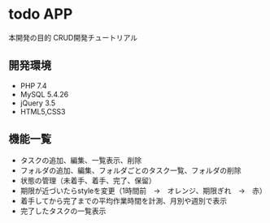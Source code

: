 # todo APP
本開発の目的
CRUD開発チュートリアル

## 開発環境
- PHP 7.4
- MySQL 5.4.26
- jQuery 3.5
- HTML5,CSS3

## 機能一覧
- タスクの追加、編集、一覧表示、削除
- フォルダの追加、編集、フォルダごとのタスク一覧、フォルダの削除
- 状態の管理（未着手、着手、完了、保留）
- 期限が近づいたらstyleを変更（1時間前　→　オレンジ、期限ぎれ　→　赤）
- 着手してから完了までの平均作業時間を計測、月別や週別で表示
- 完了したタスクの一覧表示
